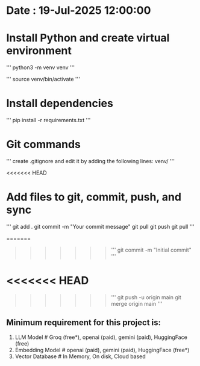 # Date : 19-Jul-2025 12:00:00

# Install Python and create virtual environment

'''
python3 -m venv venv
'''

'''
source venv/bin/activate
'''

# Install dependencies

'''
pip install -r requirements.txt
'''

# Git commands

'''
create .gitignore and edit it by adding the following lines:
venv/
'''

<<<<<<< HEAD

# Add files to git, commit, push, and sync

'''
git add .
git commit -m "Your commit message"
git pull
git push
git pull
'''

=======

> > > > > > > 
> > > > > > > '''
> > > > > > > git commit -m "Initial commit"
> > > > > > > '''

# <<<<<<< HEAD

> > > > > > > 
> > > > > > > '''
> > > > > > > git push -u origin main
> > > > > > > git merge origin main
> > > > > > > '''

## Minimum requirement for this project is:

1. LLM Model # Groq (free\*), openai (paid), gemini (paid), HuggingFace (free)
2. Embedding Model # openai (paid), gemini (paid), HuggingFace (free\*)
3. Vector Database # In Memory, On disk, Cloud based
